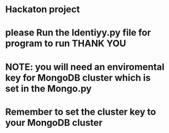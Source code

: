 # Hackaton project 
# please Run the Identiyy.py file for program to run THANK YOU 
# NOTE: you will need an enviromental key for MongoDB cluster which is set in the Mongo.py
# Remember to set the cluster key to your MongoDB cluster
